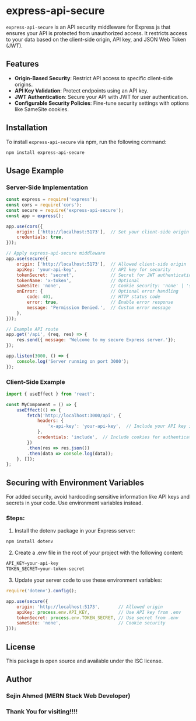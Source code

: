 # express-api-secure
`express-api-secure` is an API security middleware for Express js that ensures your API is protected from unauthorized access. It restricts access to your data based on the client-side origin, API key, and JSON Web Token (JWT).
## Features
- **Origin-Based Security**: Restrict API access to specific client-side origins.
- **API Key Validation**: Protect endpoints using an API key.
- **JWT Authentication**: Secure your API with JWT for user authentication.
- **Configurable Security Policies**: Fine-tune security settings with options like SameSite cookies.
## Installation
To install `express-api-secure` via npm, run the following command:
```bash
npm install express-api-secure 
```
## Usage Example
### Server-Side Implementation
```javascript
const express = require('express');
const cors = require('cors');
const secure = require('express-api-secure');
const app = express();

app.use(cors({
    origin: ['http://localhost:5173'],  // Set your client-side origin
    credentials: true,
}));

// Apply express-api-secure middleware
app.use(secure({
    origin: ['http://localhost:5173'],  // Allowed client-side origin
    apiKey: 'your-api-key',             // API key for security
    tokenSecret: 'secret',              // Secret for JWT authentication
    tokenName: 'x-token',               // Optional
    sameSite: 'none',                   // Cookie security: 'none' | 'strict' | 'lax'
    onError: {                          // Optional error handling
        code: 401,                      // HTTP status code
        error: true,                    // Enable error response
        message: 'Permission Denied.',  // Custom error message
    },
}));

// Example API route
app.get('/api', (req, res) => {
    res.send({ message: 'Welcome to my secure Express server.'});
});

app.listen(3000, () => {
    console.log('Server running on port 3000');
});
```
### Client-Side Example
```javascript
import { useEffect } from 'react';

const MyComponent = () => {
    useEffect(() => {
        fetch('http://localhost:3000/api', {
            headers: {
                'x-api-key': 'your-api-key',  // Include your API key in the request header
            },
            credentials: 'include',  // Include cookies for authentication
        })
        .then(res => res.json())
        .then(data => console.log(data));
    }, []);
};
```
## Securing with Environment Variables
For added security, avoid hardcoding sensitive information like API keys and secrets in your code. Use environment variables instead.
### Steps:
1. Install the dotenv package in your Express server:
```bash
npm install dotenv
```
2. Create a .env file in the root of your project with the following content:
```javascript
API_KEY=your-api-key
TOKEN_SECRET=your-token-secret
```
3. Update your server code to use these environment variables:
```javascript
require('dotenv').config();

app.use(secure({
    origin: 'http://localhost:5173',       // Allowed origin
    apiKey: process.env.API_KEY,           // Use API key from .env
    tokenSecret: process.env.TOKEN_SECRET, // Use secret from .env
    sameSite: 'none',                      // Cookie security
}));
```
## License
This package is open source and available under the ISC license.
## Author
### Sejin Ahmed (MERN Stack Web Developer)
### Thank You for visiting!!!!